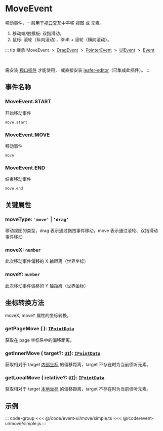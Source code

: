 # MoveEvent

移动事件，一般用于[视口交互](/guide/app/viewport.md)中平移 视图 或 元素。

1. 移动端/触摸板: 双指滑动。
2. 鼠标: 滚轮（纵向滚动），Shift + 滚轮（横向滚动）。

::: tip 继承
MoveEvent &nbsp;>&nbsp; [DragEvent](./Drag) &nbsp;>&nbsp; [PointerEvent](./Pointer) &nbsp;>&nbsp; [UIEvent](./UIEvent.md) &nbsp;>&nbsp; [Event](../basic/Event.md)

<br/>

需安装 [视口插件](/plugin/in/viewport/) 才能使用， 或直接安装 [leafer-editor](/guide/install/editor/start.md)（已集成此插件）。
:::

## 事件名称

### MoveEvent.START

开始移动事件

`move.start`

### MoveEvent.MOVE

移动事件

`move`

### MoveEvent.END

结束移动事件

`move.end`

## 关键属性

### moveType: `'move'` | `'drag'`

移动视图的类型，drag 表示通过拖拽事件移动，move 表示通过滚轮、双指滑动事件移动

### moveX: `number`

此次移动事件偏移的 X 轴距离（世界坐标）

### moveY: `number`

此次移动事件偏移的 Y 轴距离（世界坐标）

## 坐标转换方法

moveX, moveY 属性的坐标转换。

### getPageMove ( ): [`IPointData`](/reference/interface/math/Math#ipointdata)

获取在 page 坐标系中的偏移距离。

### getInnerMove ( target?: [`UI`](/reference/display/UI.md)): [`IPointData`](/reference/interface/math/Math#ipointdata)

获取相对于 target [内部坐标](/guide/basic/coordinate.md#inner) 的偏移距离，target 不存在时为当前侦听元素。

### getLocalMove ( relative?: [`UI`](/reference/display/UI.md)): [`IPointData`](/reference/interface/math/Math#ipointdata)

获取相对于 target [本地坐标](/guide/basic/coordinate.md#local) 的偏移距离，target 不存在时为当前侦听元素。

<!-- ## 继承事件

### [DragEvent](./Drag) -->

<!-- ## API

### [MoveEvent](/api/classes/MoveEvent.md) -->

## 示例

::: code-group
<<< @/code/event-ui/move/simple.ts
<<< @/code/event-ui/move/simple.js
:::
